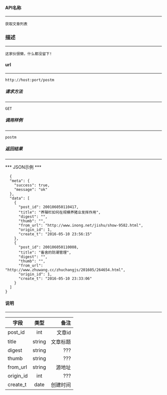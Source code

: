 #### API名称
---
```
获取文章列表
```

### 描述
---
```
这家伙很懒，什么都没留下!
```

#### url
---
```
http://host:port/postm
```

##### 请求方法
---
```
GET
```

##### 调用样例
---
```
postm
```

##### 返回结果
---
*** JSON示例 ***

```
  {
  "meta": {
    "success": true,
    "message": "ok"
  },
  "data": [
    {
      "post_id": 200106050110417,
      "title": "养殖栏如何在规模养猪业发挥作用",
      "digest": "",
      "thumb": "",
      "from_url": "http://www.inong.net/jishu/show-9582.html",
      "origin_id": 1,
      "create_t": "2016-05-10 23:56:15"
    },
    {
      "post_id": 200106050110008,
      "title": "畜舍的防潮管理",
      "digest": "",
      "thumb": "",
      "from_url": "http://www.zhuwang.cc/zhuchangjs/201605/264654.html",
      "origin_id": 1,
      "create_t": "2016-05-10 23:33:06"
    }  
  ]
}
```

#### 说明
---
|字段     |类型     |备注
|---------|:------:|-------:|
|post_id     |int  |文章id   |
|title     |string  |文章标题  |
|digest     |string  |???  |
|thumb     |string  |???  |
|from_url     |string  |源地址  |
|origin_id     |int  |???  |
|create_t     |date  |创建时间  |


